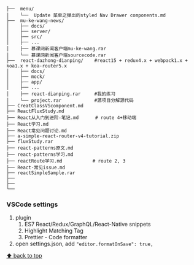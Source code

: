 ```
├──  menu/
│    └──  Update 菜单之弹出的styled Nav Drawer components.md
├──  mu-ke-wang-news/
│    ├── docs/
│    ├── server/
│    ├── src/
│    ├── ...
│    ├── 慕课网新闻客户端mu-ke-wang.rar
│    └── 慕课网新闻客户端sourcecode.rar
├──  react-dazhong-dianping/    #react15 + redux4.x + webpack1.x + koa1.x + koa-router5.x
│    ├── docs/
│    ├── mock/
│    ├── app/
│    ├── ...
│    ├── react-dianping.rar     #我的练习
│    └── project.rar            #源项目分解源代码
├── CreatClassVScomponent.md
├── ReactFluxStudy.md
├── React从入门到进阶-笔记.md      # route 4+移动端
├── React学习.md
├── React常见问题讨论.md
├── a-simple-react-router-v4-tutorial.zip
├── fluxStudy.rar
├── react-patterns原文.md
├── react-patterns学习.md
├── reactRoute学习.md           # route 2, 3
├── React-常见issue.md
├── reactSimpleSample.rar
├── 
├── 
└── 
```

### VSCode settings

1. plugin
   1. ES7 React/Redux/GraphQL/React-Native snippets
   2. Highlight Matching Tag
   3. Prettier - Code formatter
2. open settings.json, add `"editor.formatOnSave": true,`

[⬆ back to top](#top)
